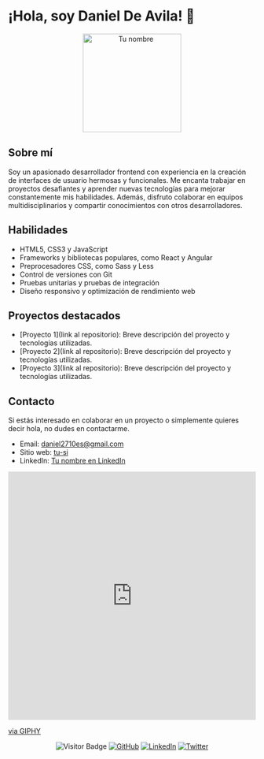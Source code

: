 # ¡Hola, soy Daniel De Avila! 👋

<p align="center">
  <img src="https://your-image-url" alt="Tu nombre" width="200" height="200">
</p>

## Sobre mí

Soy un apasionado desarrollador frontend con experiencia en la creación de interfaces de usuario hermosas y funcionales. Me encanta trabajar en proyectos desafiantes y aprender nuevas tecnologías para mejorar constantemente mis habilidades. Además, disfruto colaborar en equipos multidisciplinarios y compartir conocimientos con otros desarrolladores.

## Habilidades

- HTML5, CSS3 y JavaScript
- Frameworks y bibliotecas populares, como React y Angular
- Preprocesadores CSS, como Sass y Less
- Control de versiones con Git
- Pruebas unitarias y pruebas de integración
- Diseño responsivo y optimización de rendimiento web

## Proyectos destacados

- [Proyecto 1](link al repositorio): Breve descripción del proyecto y tecnologías utilizadas.
- [Proyecto 2](link al repositorio): Breve descripción del proyecto y tecnologías utilizadas.
- [Proyecto 3](link al repositorio): Breve descripción del proyecto y tecnologías utilizadas.

## Contacto

Si estás interesado en colaborar en un proyecto o simplemente quieres decir hola, no dudes en contactarme.

- Email: [daniel2710es@gmail.com](mailto:daniel2710es@gmail.com)
- Sitio web: [tu-si](https://portfolio-74dtqdwvi-daniel2710.vercel.app/)
- LinkedIn: [Tu nombre en LinkedIn](https://www.linkedin.com/in/daniel-de-avila)

<p align="center">
  <div style="width:100%;height:0;padding-bottom:100%;position:relative;"><iframe src="https://giphy.com/embed/BaDsH4FpMBnqdK8J0g" width="100%" height="100%" style="position:absolute" frameBorder="0" class="giphy-embed" allowFullScreen></iframe></div><p><a href="https://giphy.com/gifs/seal-sappy-seals-BaDsH4FpMBnqdK8J0g">via GIPHY</a></p>
</p>

<div align="center">

![Visitor Badge](https://visitor-badge.laobi.icu/badge?page_id=tu-nombre.tu-nombre)
[![GitHub](https://img.shields.io/github/followers/tu-nombre?label=Follow&style=social)](https://github.com/tu-nombre)
[![LinkedIn](https://img.shields.io/badge/LinkedIn-Connect-blue)](https://www.linkedin.com/in/tu-nombre)
[![Twitter](https://img.shields.io/twitter/follow/tu-nombre?style=social)](https://twitter.com/tu-nombre)

</div>
